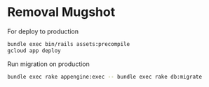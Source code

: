 # Removal Mugshot

For deploy to production
```sh
bundle exec bin/rails assets:precompile
gcloud app deploy
```
Run migration on production
```sh
bundle exec rake appengine:exec -- bundle exec rake db:migrate
```
